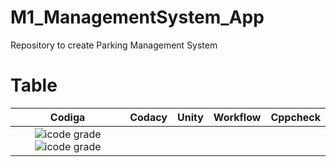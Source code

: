 # M1_ManagementSystem_App
Repository to create Parking Management System

# Table

| Codiga | Codacy | Unity | Workflow | Cppcheck |
|:------:|:------:|:-----:|:--------:|:--------:|
|  ![icode grade](https://api.codiga.io/project/32504/score/svg) ![icode grade](https://api.codiga.io/project/32504/status/svg) |
